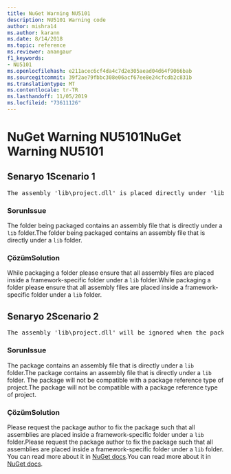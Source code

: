 ```yaml
---
title: NuGet Warning NU5101
description: NU5101 Warning code
author: mishra14
ms.author: karann
ms.date: 8/14/2018
ms.topic: reference
ms.reviewer: anangaur
f1_keywords:
- NU5101
ms.openlocfilehash: e211acec6cf4da4c7d2e305aead04d64f9066bab
ms.sourcegitcommit: 39f2ae79fbbc308e06acf67ee8e24cfcdb2c831b
ms.translationtype: MT
ms.contentlocale: tr-TR
ms.lasthandoff: 11/05/2019
ms.locfileid: "73611126"
---
```

# <a name="nuget-warning-nu5101"></a><span data-ttu-id="a110b-103">NuGet Warning NU5101</span><span class="sxs-lookup"><span data-stu-id="a110b-103">NuGet Warning NU5101</span></span>

## <a name="scenario-1"></a><span data-ttu-id="a110b-104">Senaryo 1</span><span class="sxs-lookup"><span data-stu-id="a110b-104">Scenario 1</span></span>
<pre>The assembly 'lib\project.dll' is placed directly under 'lib' folder. It is recommended that assemblies be placed inside a framework-specific folder. Move it into a framework-specific folder.</pre>

### <a name="issue"></a><span data-ttu-id="a110b-105">Sorun</span><span class="sxs-lookup"><span data-stu-id="a110b-105">Issue</span></span>

<span data-ttu-id="a110b-106">The folder being packaged contains an assembly file that is directly under a `lib` folder.</span><span class="sxs-lookup"><span data-stu-id="a110b-106">The folder being packaged contains an assembly file that is directly under a `lib` folder.</span></span>


### <a name="solution"></a><span data-ttu-id="a110b-107">Çözüm</span><span class="sxs-lookup"><span data-stu-id="a110b-107">Solution</span></span>

<span data-ttu-id="a110b-108">While packaging a folder please ensure that all assembly files are placed inside a framework-specific folder under a `lib` folder.</span><span class="sxs-lookup"><span data-stu-id="a110b-108">While packaging a folder please ensure that all assembly files are placed inside a framework-specific folder under a `lib` folder.</span></span>


## <a name="scenario-2"></a><span data-ttu-id="a110b-109">Senaryo 2</span><span class="sxs-lookup"><span data-stu-id="a110b-109">Scenario 2</span></span>
<pre>The assembly 'lib\project.dll' will be ignored when the package is installed after the migration.</pre>

### <a name="issue"></a><span data-ttu-id="a110b-110">Sorun</span><span class="sxs-lookup"><span data-stu-id="a110b-110">Issue</span></span>

<span data-ttu-id="a110b-111">The package contains an assembly file that is directly under a `lib` folder.</span><span class="sxs-lookup"><span data-stu-id="a110b-111">The package contains an assembly file that is directly under a `lib` folder.</span></span> <span data-ttu-id="a110b-112">The package will not be compatible with a package reference type of project.</span><span class="sxs-lookup"><span data-stu-id="a110b-112">The package will not be compatible with a package reference type of project.</span></span>


### <a name="solution"></a><span data-ttu-id="a110b-113">Çözüm</span><span class="sxs-lookup"><span data-stu-id="a110b-113">Solution</span></span>

<span data-ttu-id="a110b-114">Please request the package author to fix the package such that all assemblies are placed inside a framework-specific folder under a `lib` folder.</span><span class="sxs-lookup"><span data-stu-id="a110b-114">Please request the package author to fix the package such that all assemblies are placed inside a framework-specific folder under a `lib` folder.</span></span> <span data-ttu-id="a110b-115">You can read more about it in [NuGet docs](https://docs.microsoft.com/nuget/consume-packages/migrate-packages-config-to-package-reference).</span><span class="sxs-lookup"><span data-stu-id="a110b-115">You can read more about it in [NuGet docs](https://docs.microsoft.com/nuget/consume-packages/migrate-packages-config-to-package-reference).</span></span>


